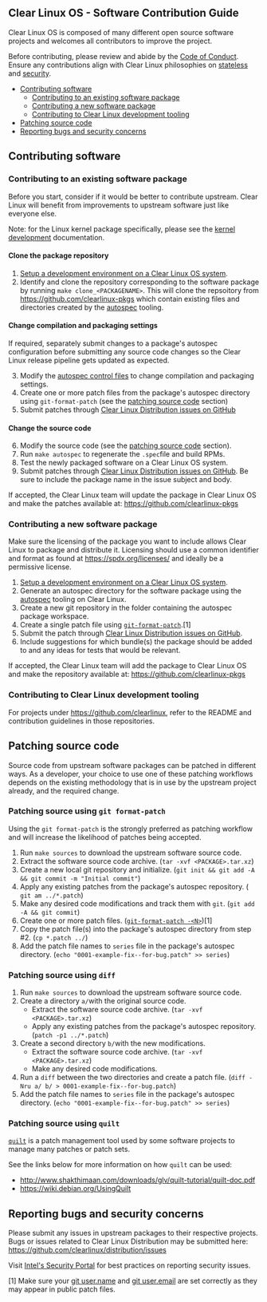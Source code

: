 

## Clear Linux OS - Software Contribution Guide

Clear Linux OS is composed of many different open source software projects and welcomes all contributors to improve the project.

Before contributing, please review and abide by the [Code of Conduct](https://01.org/blogs/2018/intel-covenant-code). Ensure any contributions align with Clear Linux philosophies on [stateless](https://clearlinux.org/features/stateless) and [security](https://docs.01.org/clearlinux/latest/guides/clear/security.html).

- [Contributing software](#contributing-software)
  * [Contributing to an existing software package](#contributing-to-an-existing-software-package)
  * [Contributing a new software package](#contributing-a-new-software-package)
  * [Contributing to Clear Linux development tooling](#contributing-to-clear-linux-development-tooling)
- [Patching source code](#patching-source-code)
- [Reporting bugs and security concerns](#reporting-bugs-and-security-concerns)

## Contributing software

### Contributing to an existing software package

Before you start, consider if it would be better to contribute upstream.
Clear Linux will benefit from improvements to upstream software just
like everyone else. 

Note: for the Linux kernel package specifically, please see the [kernel development](https://clearlinux.org/documentation/clear-linux/guides/maintenance/kernel-development) documentation.

#### Clone the package repository 
 1. [Setup a development environment on a Clear Linux OS system](https://clearlinux.org/documentation/clear-linux/guides/maintenance/autospec#setup-environment-to-build-source).
 2. Identify and clone the repository corresponding to the software package by running `make clone_<PACKAGENAME>`. This will clone the repsoitory from https://github.com/clearlinux-pkgs which contain existing files and directories created by the [autospec](https://clearlinux.org/documentation/clear-linux/concepts/autospec-about) tooling.
 
#### Change compilation and packaging settings
If required, separately submit changes to a package's autospec configuration before submitting any source code changes so the Clear Linux release pipeline gets updated as expected.

 3. Modify the [autospec control files](https://github.com/clearlinux/autospec#control-files) to change compilation and packaging settings. 
 4. Create one or more patch files from the package's autospec directory using `git-format-patch` (see the [patching source code](#patching-source-code) section)
 5.  Submit patches through [Clear Linux Distribution issues on GitHub](https://github.com/clearlinux/distribution/issues)


#### Change the source code
 6. Modify the source code (see the [patching source code](#patching-source-code) section). 
 7. Run `make autospec` to regenerate the `.spec`file and build RPMs.
 8. Test the newly packaged software on a Clear Linux OS system.
 10. Submit patches through [Clear Linux Distribution issues on GitHub](https://github.com/clearlinux/distribution/issues). Be sure to include the package name in the issue subject and body.

If accepted, the Clear Linux team will update the package in Clear Linux OS and make the patches available at: https://github.com/clearlinux-pkgs 


### Contributing a new software package

Make sure the licensing of the package you want to include allows Clear Linux to package and distribute it. Licensing should use a common identifier and format as found at https://spdx.org/licenses/ and ideally be a permissive license. 

 1. [Setup a development environment on a Clear Linux OS system](https://clearlinux.org/documentation/clear-linux/guides/maintenance/autospec#setup-environment-to-build-source).
 2. Generate an autospec directory for the software package using the [autospec](https://clearlinux.org/documentation/clear-linux/guides/maintenance/autospec#example-2-build-a-new-rpm) tooling on Clear Linux.
 3. Create a new git repository in the folder containing the autospec package workspace.
 4. Create a single patch file using [`git-format-patch`](https://git-scm.com/docs/git-format-patch).[1]
 5. Submit the patch through [Clear Linux Distribution issues on GitHub](https://github.com/clearlinux/distribution/issues).
 6. Include suggestions for which bundle(s) the package should be added to and any ideas for tests that would be relevant.

If accepted, the Clear Linux team will add the package to Clear Linux OS and make the repository available at: https://github.com/clearlinux-pkgs 


### Contributing to Clear Linux development tooling

For projects under https://github.com/clearlinux, refer to the README and contribution guidelines in those repositories. 


## Patching source code


Source code from upstream software packages can be patched in different ways. As a developer, your choice to use one of these patching workflows depends on the existing methodology that is in use by the upstream project already, and the required change.

### Patching source using `git format-patch`

Using the `git format-patch` is the strongly preferred as patching workflow and
will increase the likelihood of patches being accepted.

1.  Run `make sources` to download the upstream software source code.
2. Extract the software source code archive. (`tar -xvf <PACKAGE>.tar.xz`)
3. Create a new local git repository and initialize. (`git init && git add -A && git commit -m "Initial commit"`)
4. Apply any existing patches from the package's autospec repository. ( `git am ../*.patch`)
5. Make any desired code modifications and track them with `git`. (`git add -A && git commit`)
6. Create one or more patch files. ([`git-format-patch -<N>`](https://git-scm.com/docs/git-format-patch))[1]
7. Copy the patch file(s) into the  package's autospec directory from step #2. (`cp *.patch ../`)
8. Add the patch file names to `series` file in the package's autospec directory. (`echo "0001-example-fix--for-bug.patch" >> series`)


### Patching source using `diff`

1.  Run `make sources` to download the upstream software source code.
2. Create a directory `a/`with the original source code.
   - Extract the software source code archive. (`tar -xvf <PACKAGE>.tar.xz`)
   - Apply any existing patches from the package's autospec repository. (`patch -p1 ../*.patch`)
3. Create a second directory `b/`with the new modifications. 
    - Extract the software source code archive. (`tar -xvf <PACKAGE>.tar.xz`)
    - Make any desired code modifications.
4. Run a `diff` between the two directories and create a patch file. (`diff -Nru a/ b/ > 0001-example-fix--for-bug.patch`)
5. Add the patch file names to `series` file in the package's autospec directory. (`echo "0001-example-fix--for-bug.patch" >> series`)


### Patching source using `quilt`

[`quilt`](http://savannah.nongnu.org/projects/quilt) is a patch management tool used by some software projects to manage many patches or patch sets. 

See the links below for more information on how `quilt` can be used: 
- http://www.shakthimaan.com/downloads/glv/quilt-tutorial/quilt-doc.pdf 
- https://wiki.debian.org/UsingQuilt 


## Reporting bugs and security concerns

Please submit any issues in upstream packages to their respective projects.
Bugs or issues related to Clear Linux Distribution may be submitted here: https://github.com/clearlinux/distribution/issues 

Visit [Intel's Security Portal](https://www.intel.com/content/www/us/en/security-center/default.html) for best practices on reporting security issues.



[1] Make sure your [git user.name](https://help.github.com/en/articles/setting-your-username-in-git) and [git user.email](https://help.github.com/en/articles/setting-your-commit-email-address-in-git) are set correctly as they may appear in public patch files.
